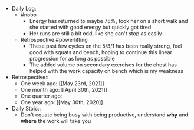 - Daily Log:
    - #nobo
        - Energy has returned to maybe 75%, took her on a short walk and she started with good energy but quickly got tired
        - Her runs are still a bit odd, like she can't stop as easily
    - Retrospective #powerlifting
        - These past few cycles on the 5/3/1 has been really strong, feel good with squats and bench, hoping to continue this linear progression for as long as possible
        - The added volume on secondary exercises for the chest has helped with the work capacity on bench which is my weakness
- Retrospective::
    - One week ago: [[May 23rd, 2021]]
    - One month ago: [[April 30th, 2021]]
    - One quarter ago:
    - One year ago: [[May 30th, 2020]]
- Daily Stoic::
    - Don't equate being busy with being productive, understand __why__ and __where__ the work will take you
